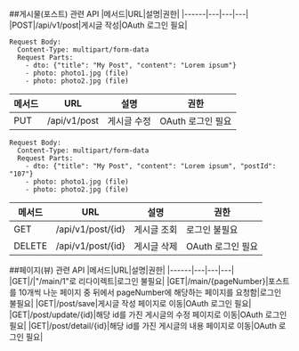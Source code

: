 ##게시물(포스트) 관련 API
|메서드|URL|설명|권한|
|------|---|---|---|
|POST|/api/v1/post|게시글 작성|OAuth 로그인 필요|
```
Request Body:
  Content-Type: multipart/form-data
  Request Parts:
    - dto: {"title": "My Post", "content": "Lorem ipsum"}
    - photo: photo1.jpg (file)
    - photo: photo2.jpg (file)
```
|메서드|URL|설명|권한|
|------|---|---|---|
|PUT|/api/v1/post|게시글 수정|OAuth 로그인 필요|
```
Request Body:
  Content-Type: multipart/form-data
  Request Parts:
    - dto: {"title": "My Post", "content": "Lorem ipsum", "postId": "107"}
    - photo: photo1.jpg (file)
    - photo: photo2.jpg (file)
```
|메서드|URL|설명|권한|
|------|---|---|---|
|GET|/api/v1/post/{id}|게시글 조회|로그인 불필요|
|DELETE|/api/v1/post/{id}|게시글 삭제|OAuth 로그인 필요|

##페이지(뷰) 관련 API
|메서드|URL|설명|권한|
|------|---|---|---|
|GET|/|"/main/1"로 리다이렉트|로그인 불필요|
|GET|/main/{pageNumber}|포스트를 10개씩 나눈 페이지 중 뒤에서 pageNumber에 해당하는 페이지를 요청함|로그인 불필요|
|GET|/post/save|게시글 작성 페이지로 이동|OAuth 로그인 필요|
|GET|/post/update/{id}|해당 id를 가진 게시글의 수정 페이지로 이동|OAuth 로그인 필요|
|GET|/post/detail/{id}|해당 id를 가진 게시글의 내용 페이지로 이동|OAuth 로그인 필요|